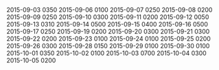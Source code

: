 2015-09-03 0350
2015-09-06 0100
2015-09-07 0250
2015-09-08 0200
2015-09-09 0250
2015-09-10 0300
2015-09-11 0200
2015-09-12 0050
2015-09-13 0310
2015-09-14 0500
2015-09-15 0400
2015-09-16 0500
2015-09-17 0250
2015-09-19 0200
2015-09-20 0300
2015-09-21 0300
2015-09-22 0200
2015-09-23 0100
2015-09-24 0100
2015-09-25 0200
2015-09-26 0300
2015-09-28 0150
2015-09-29 0100
2015-09-30 0100
2015-10-01 0350
2015-10-02 0100
2015-10-03 0700
2015-10-04 0300
2015-10-05 0200
